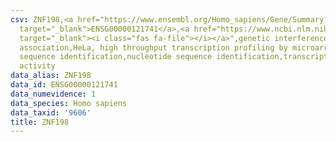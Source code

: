 ```yaml
---
csv: ZNF198,<a href="https://www.ensembl.org/Homo_sapiens/Gene/Summary?db=core;g=ENSG00000121741"
  target="_blank">ENSG00000121741</a>,<a href="https://www.ncbi.nlm.nih.gov/pubmed/17216044"
  target="_blank"><i class="fas fa-file"></i></a>",genetic interference,functional
  association,HeLa, high throughput transcription profiling by microarray,nucleotide
  sequence identification,nucleotide sequence identification,transcriptional regulation,down-regulates
  activity
data_alias: ZNF198
data_id: ENSG00000121741
data_numevidence: 1
data_species: Homo sapiens
data_taxid: '9606'
title: ZNF198
---
```

